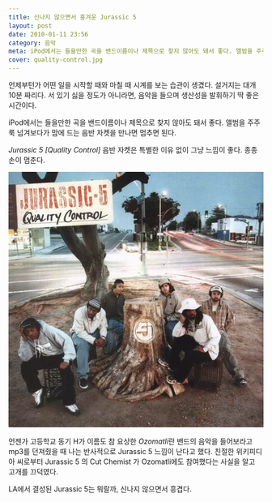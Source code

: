 ```yaml
---
title: 신나지 않으면서 흥겨운 Jurassic 5
layout: post
date: 2010-01-11 23:56
category: 음악
meta: iPod에서는 들을만한 곡을 밴드이름이나 제목으로 찾지 않아도 돼서 좋다. 앨범을 주주룩 넘겨보다가 맘에 드는 음반 자켓을 만나면 멈추면 된다. Jurassic 5 [Quality Control] 음반 자켓은 특별한 이유 없이 그냥 느낌이 좋다. 종종 손이 멈춘다.
cover: quality-control.jpg
---
```


언제부턴가 어떤 일을 시작할 때와 마칠 때 시계를 보는 습관이 생겼다. 설거지는 대개 10분 짜리다. 서 있기 싫을 정도가 아니라면, 음악을 들으며 생산성을 발휘하기 딱 좋은 시간이다.  

iPod에서는 들을만한 곡을 밴드이름이나 제목으로 찾지 않아도 돼서 좋다. 앨범을 주주룩 넘겨보다가 맘에 드는 음반 자켓을 만나면 멈추면 된다.  

*Jurassic 5 [Quality Control]* 음반 자켓은 특별한 이유 없이 그냥 느낌이 좋다. 종종 손이 멈춘다.  

![Quality Control](/img/2010-01-11/quality-control.jpg)



언젠가 고등학교 동기 H가 이름도 참 요상한 *Ozomatli*란 밴드의 음악을 들어보라고 mp3를 던져줬을 때 나는 반사적으로 Jurassic 5 느낌이 난다고 했다. 친절한 위키피디아 씨로부터 Jurassic 5 의 Cut Chemist 가 Ozomatli에도 참여했다는 사실을 알고 고개를 끄덕였다.  

LA에서 결성된 Jurassic 5는 뭐랄까, 신나지 않으면서 흥겹다.  

